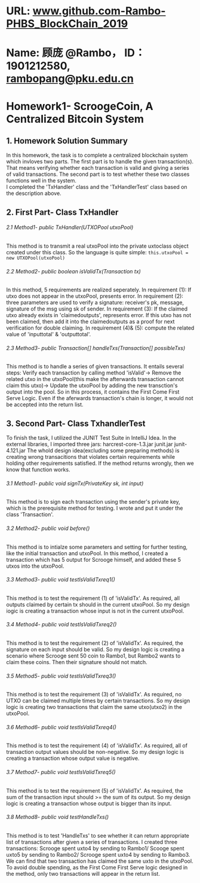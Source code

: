 # URL: www.github.com-Rambo-PHBS_BlockChain_2019
# Name: 顾庞 @Rambo， ID：1901212580, rambopang@pku.edu.cn
# Homework1- ScroogeCoin, A Centralized Bitcoin System


## 1. Homework Solution Summary
In this homework, the task is to complete a centralized blockchain system which invloves two parts. The first part is to handle the given transaction(s). That means verifying whether each transaction is valid and giving a series of valid transactions. The second part is to test whether these two classes functions well in the system.  
I completed the 'TxHandler' class and the 'TxHandlerTest' class based on the description above.


## 2. First Part- Class TxHandler 
###### 2.1 Method1- public TxHandler(UTXOPool utxoPool) 
This method is to transmit a real utxoPool into the private uxtoclass object created under this class. So the language is quite simple:
`this.utxoPool = new UTXOPool(utxoPool)`

###### 2.2 Method2- public boolean isValidTx(Transaction tx)
In this method, 5 requirements are realized seperately. In requirement (1): If utxo does not appear in the utxoPool, presents error. In requirement (2): three parameters are used to verify a signature: receiver's pk, message, signature of the msg using sk of sender. In requirement (3): If the claimed utxo already exists in 'claimedoutputs', represents error. If this utxo has not been claimed, then add it into the claimedoutputs as a proof for next verification for double claiming. In requirement (4)& (5): compute the related value of 'inputtotal' & 'outputtotal'.

###### 2.3 Method3- public Transaction[] handleTxs(Transaction[] possibleTxs)
This method is to handle a series of given transactions. It entails several steps: Verify each transaction by calling method 'isValid'-> Remove the related utxo in the utxoPool(this make the afterwards transaction cannot claim this utxo)-> Update the utxoPool by adding the new transction's output into the pool. So in this process, it contains the First Come First Serve Logic. Even if the aferwards transaction's chain is longer, it would not be accepted into the return list.


## 3. Second Part- Class TxhandlerTest
To finish the task, I utilized the JUNIT Test Suite in IntelliJ Idea. In the external libraries, I imported three jars:
harcrest-core-1.3.jar
junit.jar
junit-4.121.jar
The whold design idea(excluding some preparing methods) is creating wrong transacitions that violates certain requirements while holding other requirements satisfied. If the method returns wrongly, then we know that function works.

###### 3.1 Method1- public void signTx(PrivateKey sk, int input)
This method is to sign each transaction using the sender's private key, which is the prerequisite method for testing. I wrote and put it under the class 'Transaction'.

###### 3.2  Method2- public void before()
This method is to intialze some parameters and setting for further testing, like the initial transaction and utxoPool.
In this method, I created a transaction which has 5 output for Scrooge himself, and added these 5 utxos into the utxoPool.

###### 3.3 Method3- public void testIsValidTxreq1() 
This method is to test the requirement (1) of 'isValidTx'. As required, all outputs claimed by certain tx should in the current utxoPool. So my design iogic is creating a transaction whose input is not in the current utxoPool.

###### 3.4 Method4- public void testIsValidTxreq2()
This method is to test the requirement (2) of 'isValidTx'. As required, the signature on each input should be valid. So my design logic is creating a scenario where Scrooge sent 50 coin to Rambo1, but Rambo2 wants to claim these coins. Then their signature should not match.

###### 3.5 Method5- public void testIsValidTxreq3()
This method is to test the requirement (3) of 'isValidTx'. As required, no UTXO can be claimed multiple times by certain transactions. So my design logic is creating two transactions that claim the same utxo(utxo2) in the utxoPool.

###### 3.6 Method6- public void testIsValidTxreq4()
This method is to test the requirement (4) of 'isValidTx'. As required, all of transaction output values should be non-negative. So my design logic is creating a transaction whose output value is negative.

###### 3.7 Method7- public void testIsValidTxreq5()
This method is to test the requirement (5) of 'isValidTx'. As required, the sum of the transaction input should >= the sum of its output. So my design logic is creating a transaction whose output is bigger than its input.

###### 3.8 Method8- public void testHandleTxs()
This method is to test 'HandleTxs' to see whether it can return appropriate list of transactions after given a series of transactions. 
I created three transactions: Scrooge spent uxto4 by sending to Rambo1/ Scooge spent uxto5 by sending to Rambo2/ Scrooge spent uxto4 by sending to Rambo3. We can find that two transaction has claimed the same uxto in the utxoPool. To avoid double spending, as the First Come First Serve logic designed in the method, only two transactions will appear in the return list.



